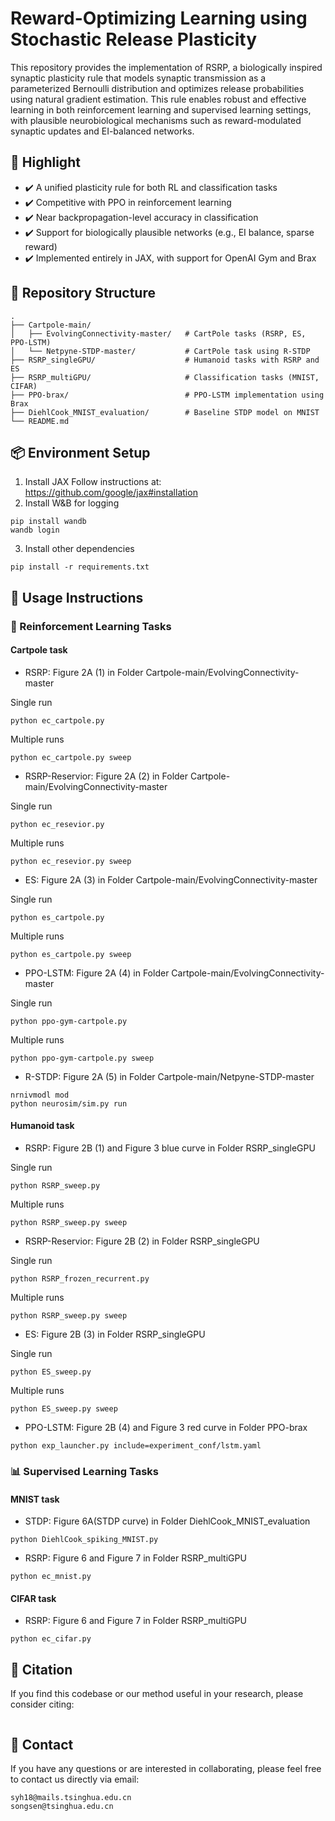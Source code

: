 # Reward-Optimizing Learning using Stochastic Release Plasticity

This repository provides the implementation of RSRP, a biologically inspired synaptic plasticity rule that models synaptic transmission as a parameterized Bernoulli distribution and optimizes release probabilities using natural gradient estimation. This rule enables robust and effective learning in both reinforcement learning and supervised learning settings, with plausible neurobiological mechanisms such as reward-modulated synaptic updates and EI-balanced networks.

## 🌟 Highlight
+ ✔️ A unified plasticity rule for both RL and classification tasks
+ ✔️ Competitive with PPO in reinforcement learning
+ ✔️ Near backpropagation-level accuracy in classification
+ ✔️ Support for biologically plausible networks (e.g., EI balance, sparse reward)
+ ✔️ Implemented entirely in JAX, with support for OpenAI Gym and Brax

## 📁 Repository Structure
```
.
├── Cartpole-main/
│   ├── EvolvingConnectivity-master/   # CartPole tasks (RSRP, ES, PPO-LSTM)
│   └── Netpyne-STDP-master/           # CartPole task using R-STDP
├── RSRP_singleGPU/                    # Humanoid tasks with RSRP and ES
├── RSRP_multiGPU/                     # Classification tasks (MNIST, CIFAR)
├── PPO-brax/                          # PPO-LSTM implementation using Brax
├── DiehlCook_MNIST_evaluation/        # Baseline STDP model on MNIST              
└── README.md
```

## 📦 Environment Setup
1. Install JAX
Follow instructions at: https://github.com/google/jax#installation
2. Install W&B for logging
```
pip install wandb
wandb login
```
3. Install other dependencies
```
pip install -r requirements.txt
```

## 🚀 Usage Instructions
### 🧠 Reinforcement Learning Tasks
#### Cartpole task
+ RSRP: Figure 2A (1) in Folder Cartpole-main/EvolvingConnectivity-master

Single run
```
python ec_cartpole.py
```
Multiple runs
```
python ec_cartpole.py sweep
```

+ RSRP-Reservior: Figure 2A (2) in Folder Cartpole-main/EvolvingConnectivity-master      

Single run
```
python ec_resevior.py
```
Multiple runs
```
python ec_resevior.py sweep
```

+ ES: Figure 2A (3) in Folder Cartpole-main/EvolvingConnectivity-master   

Single run
```
python es_cartpole.py
```
Multiple runs
```
python es_cartpole.py sweep
```

+ PPO-LSTM: Figure 2A (4) in Folder Cartpole-main/EvolvingConnectivity-master   

Single run
```
python ppo-gym-cartpole.py
```
Multiple runs
```
python ppo-gym-cartpole.py sweep
```

+ R-STDP: Figure 2A (5) in Folder Cartpole-main/Netpyne-STDP-master          
```
nrnivmodl mod
python neurosim/sim.py run
```

#### Humanoid task
+ RSRP: Figure 2B (1) and Figure 3 blue curve in Folder RSRP_singleGPU

Single run
```
python RSRP_sweep.py
```
Multiple runs
```
python RSRP_sweep.py sweep
```

+ RSRP-Reservior: Figure 2B (2) in Folder RSRP_singleGPU

Single run
```
python RSRP_frozen_recurrent.py
```
Multiple runs
```
python RSRP_sweep.py sweep
```

+ ES: Figure 2B (3) in Folder RSRP_singleGPU

Single run
```
python ES_sweep.py
```
Multiple runs
```
python ES_sweep.py sweep
```

+ PPO-LSTM: Figure 2B (4) and Figure 3 red curve in Folder PPO-brax
```
python exp_launcher.py include=experiment_conf/lstm.yaml
```

### 📊 Supervised Learning Tasks
#### MNIST task
+ STDP: Figure 6A(STDP curve) in Folder DiehlCook_MNIST_evaluation
```
python DiehlCook_spiking_MNIST.py
```
+ RSRP: Figure 6 and Figure 7 in Folder RSRP_multiGPU
```
python ec_mnist.py
```
#### CIFAR task 
+ RSRP: Figure 6 and Figure 7 in Folder RSRP_multiGPU
```
python ec_cifar.py
```

## 📅 Citation
If you find this codebase or our method useful in your research, please consider citing:
```

```

## 📩 Contact
If you have any questions or are interested in collaborating, please feel free to contact us directly via email:
```
syh18@mails.tsinghua.edu.cn
songsen@tsinghua.edu.cn
```
